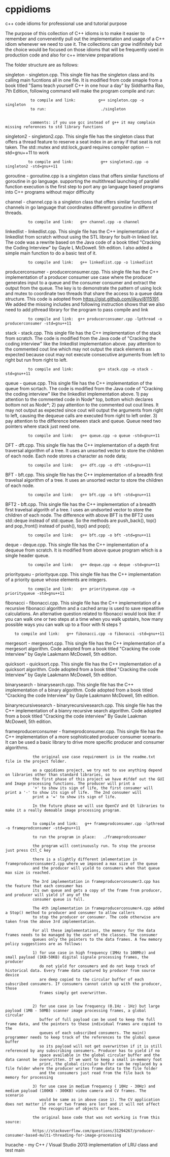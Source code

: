 # cppidioms
c++ code idioms for professional use and tutorial purpose

The purpose of this collection of C++ idioms is to make it easier to remember and conveneintly pull out
the implementation and usage of a C++ idiom whenever we need to use it. The
collections can grow indifinitely but the choice would be focused on those idioms that will be frequently used in production code and also for c++ interview preparations

The folder structure are as follows:

  singleton - singleton.cpp. This single file has the singleton class and its
              calling main fucntions all in one file. It is modified from code smaple from a book
              titled "Sams teach yourself C++ in one hour a day" by Siddhartha Rao, 7th Edition, 
              following command will make the program compile and run: 
 
               to compile and link:          g++ singleton.cpp -o singleton
               to run:                        ./singleton


               comments: if you use gcc instead of g++ it may complain missing references to std library functions

 singleton2 - singleton2.cpp. This single file has the singleton class that offers a thread feature to reserve a
              seat index in an array if that seat is not taken. The std::mutex and std:lock_guard requires
              compiler option --std=gnu++11 to work

              to compile and link:            g++ singleton2.cpp -o singleton2 -std=gnu++11

 goroutine  - goroutine.cpp is a singleton class that offers similar functions of goroutine in go language. 
              supporting the multithread launching of parallel function execution is the first step to port
              any go language based programs into C++ programs without major difficulty

 channel    - channel.cpp is a singleton class that offers similar functions of channels in go language 
              that coordinates different goroutine in differnt threads. 


              to compile and link:   g++ channel.cpp -o channel

 linkedlist  - linkedlist.cpp.  This single file has the C++ implementation of a linkedlist from scratch without
              using the STL library for built-in linked list. The code was a rewrite based on the Java code of
              a book titled "Cracking the Coding Interview" by Gayle L McDowell. 5th edition. I also added a simple
              main function to do a basic test of it.

              to compile and link:   g++ linkedlist.cpp -o linkedlist


 producerconsumer - producerconsumer.cpp. This single file has the C++ implementation of a producer consumer use case
              where the producer generates input to a queue and the consumer consumer and extract the output from the
              queue. The key is to demonstrate the pattern of using lock and mutex to coordinate two threads that share
              the access to a queue data structure. This code is adopted from https://gist.github.com/iikuy/8115191.
              We added the missing includes and following instruction shows that we also need to add pthread library
              for the program to pass compile and link

              to compile and link:  g++ producerconsumer.cpp -lpthread -o producerconsumer -std=gnu++11


stack -       stack.cpp.  This single file has the C++ implementation of the stack from scratch. The code is modified
              from the Java code of "Cracking the coding interview" like the linkedlist implementation above.
              pay attention to the commented cout line which may not output the stack elements as expected because
              cout may not execute consecutive arguments from left to right but run from right to left.


              to compile and link:           g++ stack.cpp -o stack -std=gnu++11

queue -       queue.cpp. This single file has the C++ implementation of the queue from scrtach.  The code is modified
              from the Java code of "Cracking the coding interview" like the linkedlist implementation above.
              1) pay attention to the commented code in Node* top, bottom which declares bottom not as Node*; 
              2) pay attention to the commented out cout lines. It may not output as expected since cout will output
              the arguments from right to left, causing the dequeue calls are executed from right to left order.
              3) pay attention to the difference between stack and queue. Queue need two pointers where stack just need one.

              to compile and link:   g++ queue.cpp -o queue -std=gnu++11


DFT -         dft.cpp. This single file has the C++ implementation of a depth first traversal algorithm of a tree. It uses an 
              unsorted vector to store the children of each node. Each node stores a character as node data;


              to compile and link:   g++ dft.cpp -o dft -std=gnu++11



BFT -         bft.cpp. This single file has the C++ implementation of a breadth first travelsal algorithm of a tree. It uses an 
              unsorted vector to store the children of each node.


              to compile and link:   g++ bft.cpp -o bft -std=gnu++11



BFT2  -       bft.cpp. This single file has the C++ implementation of a breadth first travelsal algorith of a tree. I uses an undsorted 
              vector to store the children of each node. The difference with above BFT is the BFT2 uses std::deque instead of std::queue. 
              So the methods are push_back(), top() and pop_front() instead of push(), top() and pop();


              to compile and link:   g++ bft.cpp -o bft -std=gnu++11



deque -       deque.cpp.  This single file has the C++ implementation of a dequeue from scratch. It is modified from above queue program 
              which is a single header queue.


              to compile and link:   g++ deque.cpp -o deque -std=gnu++11

priorityqueu - priorityque.cpp.  This single file has the C++ implementation of a priority queue whose elements are integers.

        
              to compile and link:   g++ priorityqueue.cpp -o priorityqueue -std=gnu++11

fibonacci    -  fibonacci.cpp.   This single file has the C++ implementation of a recursive fibonacci algorithm and a cached array is used to 
                save repeatitive calculations.  An alternative question related to fibonacci would look like: if you can walk one or two steps 
                at a time when you walk upstairs, how many possible ways you can walk up to a floor with N steps ? 

		to compile and link:   g++ fibonacci.cpp -o fibonacci -std=gnu++11

mergesort     - mergesort.cpp.  This single file has the C++ implementation of a mergesort algorithm. Code adopted from a book titled "Cracking 
               the code Interview" by Gayle Laakmann McDowell, 5th edition.

quicksort     - quicksort.cpp.  This single file has the C++ implementation of a quicksort algorithm. Code adopted from a book titled "Cracking 
               the code Interview" by Gayle Laakmann McDowell, 5th edition.

binarysearch  - binarysearch.cpp.  This single file has the C++ implementation of a binary algorithm. Code adopted from a book titled "Cracking 
               the code Interview" by Gayle Laakmann McDowell, 5th edition.

binaryrecursivesearch - binaryrecursivesearch.cpp.  This single file has the C++ implementation of a bianry recursive search algorithm. Code 
               adopted from a book titled "Cracking the code interview" By Gaule Laakman McDowell, 5th edition.

frameproducerconsumer - frameprodconsumer.cpp.  This single file has the C++ implementation of a more sophisticated producer 
		consumer scenario. It can be used a basic library to drive more specific producer and consumer algorithms.

               	the original use case requirement is in the readme.txt file in the project folder. 

                as a cppidioms project, we try not to use anything depend on libraries other than standard libraries, so
                the first phase of this project we have #ifdef out the GUI and Image processing functions. The producer will print a
                '+' to show its sign of life, the first consumer will print a '-' to show its sign of life.  The 2nd consumer will
                print a '=' to show its sign of life.

                In the future phase we will use OpenCV and Qt libraries to make it a really demoable image processing program.

 
               	to compile and link:   g++ frameprodconsumer.cpp -lpthread -o frameprodconsumer -std=gnu++11

               	to run the program in place:   ./frameprodconsumer  

               	the program will continuously run. To stop the procese just press Ctl_C key
                
                there is a slightly different imlementation in frameproducerconsumer2.cpp where we imposed a max size of the queue
                and the producer will yield to consumers when that queue max size is reached. 

                The 3rd implementation in frameproducerconsumer3.cpp has the feature that each consumer has 
                its own queue and gets a copy of the frame from producer, and producer will yield if any of the
                consumer queue is full. 

                The 4th implementation in frameproducerconsumer4.cpp added a Stop() method to producer and consumer to allow callers
                to stop the producer or consumer. The code otherwise are taken from the above 3rd implementation.

                For all these implementations, the memory for the data frames needs to be managed by the user of the classes. The consumer 
                queues only the pointers to the data frames. A few memory policy suggestions are as follows:
 
                1) for use case in high frequency (1MHz to 100Mhz) and small payload (1KB-50KB) digital signale processing frames, the producer 
                   do not yield for consumers and do not keep track of historical data. Every frame data captured by producer from source device 
                   are deep copied to the circular buffer of each subscribed consumers. If consumers cannot catch up with the producer, those 
                   frames simply get overwritten.
                   

                2) for use case in low frequency (0.1Hz - 1Hz) but large payload (1MB - 50MB) scanner image processing frames, a global circular 
                   buffer of full payload can be used to keep the full frame data, and the pointers to these individual frames are copied to the
                   queues of each subscribed consumers. The main() programmer needs to keep track of the references to the global queue buffer 
                   so its payload will not get overwritten if it is still referenced by any subscribing consumers. Producer has to yield if no 
                   space available in the global circular buffer and the data cannot be overwritten. If we want to keep a small in-memory foot 
                   print, the global circular buffer can be replaced by a file folder where the producer writes frame data to the file folder 
                   and the consumers just read from the file back to memory for processing
                
                3) for use case in medium frequency ( 10Hz - 30Hz) and medium payload (100KB - 300KB) video camera and CV frames. The scenario 
                   would be same as in above case 1). The CV application does not matter if one or two frames are lost and it will not affect 
                   the recognition of objects or faces.

                the original base code that was not working is from this source:

                https://stackoverflow.com/questions/31294267/producer-consumer-based-multi-threading-for-image-processing


lrucache - my C++ / Visual Studio 2013 implementation of LRU class and test main

